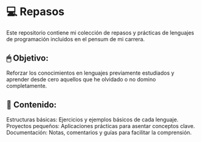 # 💻 Repasos
Este repositorio contiene mi colección de repasos y prácticas de lenguajes de programación incluidos en el pensum de mi carrera.


## 🖱 Objetivo:
Reforzar los conocimientos en lenguajes previamente estudiados y aprender desde cero aquellos que he olvidado o no domino completamente.

## 🌟 Contenido:

Estructuras básicas: Ejercicios y ejemplos básicos de cada lenguaje.
Proyectos pequeños: Aplicaciones prácticas para asentar conceptos clave.
Documentación: Notas, comentarios y guías para facilitar la comprensión.
